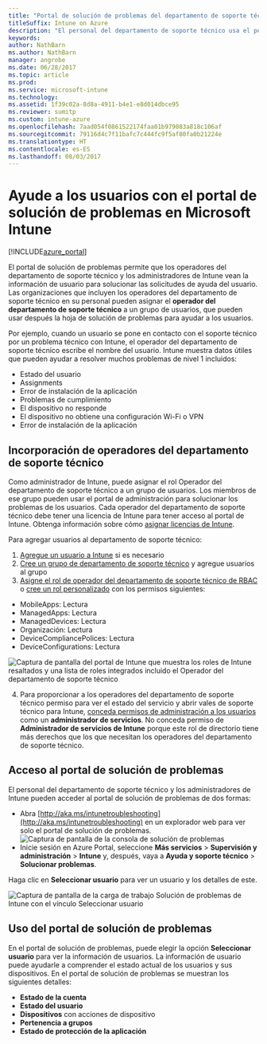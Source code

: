 ```yaml
---
title: "Portal de solución de problemas del departamento de soporte técnico"
titleSuffix: Intune on Azure
description: "El personal del departamento de soporte técnico usa el portal de solución de problemas para solucionar los problemas técnicos de los usuarios"
keywords: 
author: NathBarn
ms.author: NathBarn
manager: angrobe
ms.date: 06/28/2017
ms.topic: article
ms.prod: 
ms.service: microsoft-intune
ms.technology: 
ms.assetid: 1f39c02a-8d8a-4911-b4e1-e8d014dbce95
ms.reviewer: sumitp
ms.custom: intune-azure
ms.openlocfilehash: 7aad054f0861522174faa01b979083a818c106af
ms.sourcegitcommit: 79116d4c7f11bafc7c444fc9f5af80fa0b21224e
ms.translationtype: HT
ms.contentlocale: es-ES
ms.lasthandoff: 08/03/2017
---
```

# <a name="help-users-with-the-troubleshooting-portal-in-microsoft-intune"></a>Ayude a los usuarios con el portal de solución de problemas en Microsoft Intune

[!INCLUDE[azure_portal](./includes/azure_portal.md)]

El portal de solución de problemas permite que los operadores del departamento de soporte técnico y los administradores de Intune vean la información de usuario para solucionar las solicitudes de ayuda del usuario. Las organizaciones que incluyen los operadores del departamento de soporte técnico en su personal pueden asignar el **operador del departamento de soporte técnico** a un grupo de usuarios, que pueden usar después la hoja de solución de problemas para ayudar a los usuarios.

Por ejemplo, cuando un usuario se pone en contacto con el soporte técnico por un problema técnico con Intune, el operador del departamento de soporte técnico escribe el nombre del usuario. Intune muestra datos útiles que pueden ayudar a resolver muchos problemas de nivel 1 incluidos:
- Estado del usuario
- Assignments
- Error de instalación de la aplicación
- Problemas de cumplimiento
- El dispositivo no responde
-   El dispositivo no obtiene una configuración Wi-Fi o VPN
-   Error de instalación de la aplicación


## <a name="add-help-desk-operators"></a>Incorporación de operadores del departamento de soporte técnico
Como administrador de Intune, puede asignar el rol Operador del departamento de soporte técnico a un grupo de usuarios. Los miembros de ese grupo pueden usar el portal de administración para solucionar los problemas de los usuarios. Cada operador del departamento de soporte técnico debe tener una licencia de Intune para tener acceso al portal de Intune. Obtenga información sobre cómo [asignar licencias de Intune](licenses-assign.md).

Para agregar usuarios al departamento de soporte técnico:
1. [Agregue un usuario a Intune](users-add.md) si es necesario
2. [Cree un grupo de departamento de soporte técnico](groups-add.md) y agregue usuarios al grupo
3. [Asigne el rol de operador del departamento de soporte técnico de RBAC](role-based-access-control.md#built-in-roles) o [cree un rol personalizado](role-based-access-control.md#custom-roles) con los permisos siguientes:
  - MobileApps: Lectura
  - ManagedApps: Lectura
  - ManagedDevices: Lectura
  - Organización: Lectura
  - DeviceCompliancePolices: Lectura
  - DeviceConfigurations: Lectura

  ![Captura de pantalla del portal de Intune que muestra los roles de Intune resaltados y una lista de roles integrados incluido el Operador del departamento de soporte técnico](./media/help-desk-user-add.png)

4. Para proporcionar a los operadores del departamento de soporte técnico permiso para ver el estado del servicio y abrir vales de soporte técnico para Intune, [conceda permisos de administración a los usuarios](https://docs.microsoft.com/azure/active-directory/active-directory-users-assign-role-azure-portal) como un **administrador de servicios**. No conceda permiso de **Administrador de servicios de Intune** porque este rol de directorio tiene más derechos que los que necesitan los operadores del departamento de soporte técnico.

## <a name="access-the-troubleshooting-portal"></a>Acceso al portal de solución de problemas

El personal del departamento de soporte técnico y los administradores de Intune pueden acceder al portal de solución de problemas de dos formas:
- Abra [http://aka.ms/intunetroubleshooting](http://aka.ms/intunetroubleshooting) en un explorador web para ver solo el portal de solución de problemas.
  ![Captura de pantalla de la consola de solución de problemas](./media/help-desk-console.png)
- Inicie sesión en Azure Portal, seleccione **Más servicios** > **Supervisión y administración** > **Intune** y, después, vaya a **Ayuda y soporte técnico** > **Solucionar problemas**.

Haga clic en **Seleccionar usuario** para ver un usuario y los detalles de este.

![Captura de pantalla de la carga de trabajo Solución de problemas de Intune con el vínculo Seleccionar usuario](media/help-desk-user.png)

## <a name="use-the-troubleshooting-portal"></a>Uso del portal de solución de problemas

En el portal de solución de problemas, puede elegir la opción **Seleccionar usuario** para ver la información de usuarios. La información de usuario puede ayudarle a comprender el estado actual de los usuarios y sus dispositivos. En el portal de solución de problemas se muestran los siguientes detalles:
- **Estado de la cuenta**
- **Estado del usuario**
- **Dispositivos** con acciones de dispositivo
- **Pertenencia a grupos**
- **Estado de protección de la aplicación**
